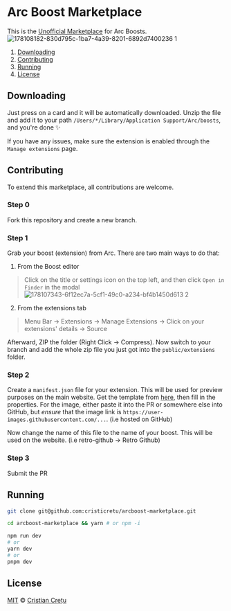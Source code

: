# Arc Boost Marketplace

This is the [Unofficial Marketplace](https://arcboost-marketplace.vercel.app/) for Arc Boosts.
![178108182-830d795c-1ba7-4a39-8201-6892d7400236 1](https://user-images.githubusercontent.com/45521157/178108354-f6d91847-65ac-4598-8258-69aec622512d.png)

1. [Downloading](#downloading)
1. [Contributing](#contributing)
3. [Running](#running)
4. [License](#license)

## Downloading

Just press on a card and it will be automatically downloaded. Unzip the file and add it to your path `/Users/*/Library/Application Support/Arc/boosts`, and you're done ✨

If you have any issues, make sure the extension is enabled through the `Manage extensions` page. 

## Contributing

To extend this marketplace, all contributions are welcome.

### Step 0

Fork this repository and create a new branch.

### Step 1

Grab your boost (extension) from Arc. There are two main ways to do that:

1. From the Boost editor
> Click on the title or settings icon on the top left, and then click `Open in Finder` in the modal
![178107343-6f12ec7a-5cf1-49c0-a234-bf4b1450d613 2](https://user-images.githubusercontent.com/45521157/178108357-7357642e-26c7-4a78-b18c-9d189d598980.png)

2. From the extensions tab
> Menu Bar -> Extensions -> Manage Extensions -> Click on your extensions' details -> Source

Afterward, ZIP the folder (Right Click -> Compress).
Now switch to your branch and add the whole zip file you just got into the `public/extensions` folder.

### Step 2

Create a `manifest.json` file for your extension. This will be used for preview purposes on the main website.
Get the template from [here](https://github.com/cristicretu/arcboost-marketplace/blob/main/template.json), then fill in the properties.
For the image, either paste it into the PR or somewhere else into GitHub, but *ensure* that the image link is `https://user-images.githubusercontent.com/...`. (i.e hosted on GitHub)

Now change the name of this file to the name of your boost. This will be used on the website. (i.e retro-github -> Retro Github)

### Step 3 

Submit the PR

## Running

```bash
git clone git@github.com:cristicretu/arcboost-marketplace.git
```

```bash
cd arcboost-marketplace && yarn # or npm -i
```

```bash
npm run dev
# or
yarn dev
# or
pnpm dev
```

## License
[MIT](LICENSE) © [Cristian Crețu](https://github.com/cristicrtu)
